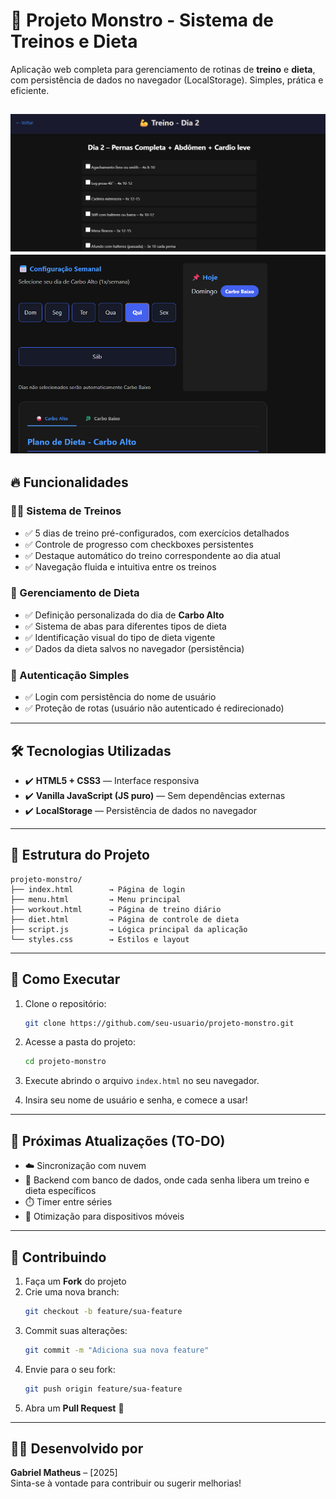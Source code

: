 
# 💪 Projeto Monstro - Sistema de Treinos e Dieta

Aplicação web completa para gerenciamento de rotinas de **treino** e **dieta**, com persistência de dados no navegador (LocalStorage). Simples, prática e eficiente.

![Screenshots](screenshot.png)  
![Screenshots](screenshot2.png)  
---

## 🔥 Funcionalidades

### 🏋️‍♂️ Sistema de Treinos
- ✅ 5 dias de treino pré-configurados, com exercícios detalhados
- ✅ Controle de progresso com checkboxes persistentes
- ✅ Destaque automático do treino correspondente ao dia atual
- ✅ Navegação fluida e intuitiva entre os treinos

### 🥗 Gerenciamento de Dieta
- ✅ Definição personalizada do dia de **Carbo Alto**
- ✅ Sistema de abas para diferentes tipos de dieta
- ✅ Identificação visual do tipo de dieta vigente
- ✅ Dados da dieta salvos no navegador (persistência)

### 🔐 Autenticação Simples
- ✅ Login com persistência do nome de usuário
- ✅ Proteção de rotas (usuário não autenticado é redirecionado)

---

## 🛠️ Tecnologias Utilizadas
- ✔️ **HTML5 + CSS3** — Interface responsiva
- ✔️ **Vanilla JavaScript (JS puro)** — Sem dependências externas
- ✔️ **LocalStorage** — Persistência de dados no navegador

---

## 📁 Estrutura do Projeto
```plaintext
projeto-monstro/
├── index.html        → Página de login
├── menu.html         → Menu principal
├── workout.html      → Página de treino diário
├── diet.html         → Página de controle de dieta
├── script.js         → Lógica principal da aplicação
└── styles.css        → Estilos e layout
```

---

## 🚀 Como Executar
1. Clone o repositório:
   ```bash
   git clone https://github.com/seu-usuario/projeto-monstro.git
   ```
2. Acesse a pasta do projeto:
   ```bash
   cd projeto-monstro
   ```
3. Execute abrindo o arquivo `index.html` no seu navegador.

4. Insira seu nome de usuário e senha, e comece a usar!

---

## 📌 Próximas Atualizações (TO-DO)
- ☁️ Sincronização com nuvem
- 🔐 Backend com banco de dados, onde cada senha libera um treino e dieta específicos
- ⏱️ Timer entre séries
- 📱 Otimização para dispositivos móveis

---

## 🤝 Contribuindo
1. Faça um **Fork** do projeto
2. Crie uma nova branch:
   ```bash
   git checkout -b feature/sua-feature
   ```
3. Commit suas alterações:
   ```bash
   git commit -m "Adiciona sua nova feature"
   ```
4. Envie para o seu fork:
   ```bash
   git push origin feature/sua-feature
   ```
5. Abra um **Pull Request** 🚀

---

## 👨‍💻 Desenvolvido por
**Gabriel Matheus** – [2025]  
Sinta-se à vontade para contribuir ou sugerir melhorias!
